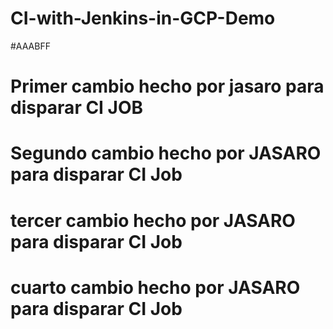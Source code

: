 # CI-with-Jenkins-in-GCP-Demo
#AAABFF
# Primer cambio hecho por jasaro para disparar CI JOB
# Segundo cambio hecho por JASARO para disparar CI Job
# tercer cambio hecho por JASARO para disparar CI Job
# cuarto cambio hecho por JASARO para disparar CI Job
